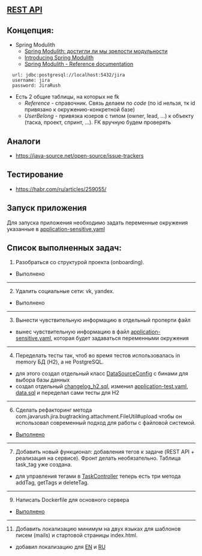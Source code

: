 ## [REST API](http://localhost:8080/doc)

## Концепция:

- Spring Modulith
    - [Spring Modulith: достигли ли мы зрелости модульности](https://habr.com/ru/post/701984/)
    - [Introducing Spring Modulith](https://spring.io/blog/2022/10/21/introducing-spring-modulith)
    - [Spring Modulith - Reference documentation](https://docs.spring.io/spring-modulith/docs/current-SNAPSHOT/reference/html/)

```
  url: jdbc:postgresql://localhost:5432/jira
  username: jira
  password: JiraRush
```

- Есть 2 общие таблицы, на которых не fk
    - _Reference_ - справочник. Связь делаем по _code_ (по id нельзя, тк id привязано к окружению-конкретной базе)
    - _UserBelong_ - привязка юзеров с типом (owner, lead, ...) к объекту (таска, проект, спринт, ...). FK вручную будем
      проверять

## Аналоги

- https://java-source.net/open-source/issue-trackers

## Тестирование

- https://habr.com/ru/articles/259055/

## Запуск приложения
 Для запуска приложения необходимо задать переменные окружения указанные в [application-sensitive.yaml](src/main/resources/application-sensitive.yaml)

## Список выполненных задач:
1. Разобраться со структурой проекта (onboarding). 
 - Выполнено
---
2. Удалить социальные сети: vk, yandex. 
 - Выполнено
---
3. Вынести чувствительную информацию в отдельный проперти файл 
 - вынес чувствительную информацию в файл [application-sensitive.yaml](src/main/resources/application-sensitive.yaml), которая будет задаваться переменными окружения
---
4. Переделать тесты так, чтоб во время тестов использовалась in memory БД (H2), а не PostgreSQL.
 - для этого создал отдельный класс [DataSourceConfig](src/main/java/com/javarush/jira/common/internal/config/DataSourceConfig.java) с бинами для выбора базы данных
 - создал отдельный [changelog_h2.sql](src/test/resources/changelog_h2.sql), изменил [application-test.yaml](src/test/resources/application-test.yaml), [data.sql](src/test/resources/data.sql) и переделал сами тесты для H2
---
6. Сделать рефакторинг метода com.javarush.jira.bugtracking.attachment.FileUtil#upload чтобы он использовал современный подход для работы с файловой системой.
 - [Выполнено](src/main/java/com/javarush/jira/bugtracking/attachment/FileUtil.java)
---
7. Добавить новый функционал: добавления тегов к задаче (REST API + реализация на сервисе). Фронт делать необязательно. Таблица task_tag уже создана.
 - для управления тегами в [TaskController](src/main/java/com/javarush/jira/bugtracking/task/TaskController.java) теперь есть три метода addTag, getTags и deleteTag.
---
9. Написать Dockerfile для основного сервера
 - [Выполнено](Dockerfile)
---
11. Добавить локализацию минимум на двух языках для шаблонов писем (mails) и стартовой страницы index.html.
 - добавил локализацию для [EN](src/main/resources/messages_en.properties) и [RU](src/main/resources/messages_ru.properties)